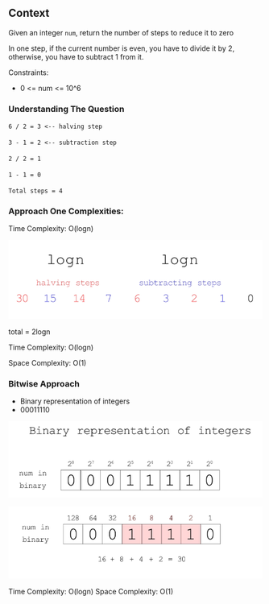 ## Context

Given an integer `num`, return the number of steps to reduce it to zero

In one step, if the current number is even, you have to divide it by 2, otherwise, you have to subtract 1 from it.

Constraints:

- 0 <= num <= 10^6

### Understanding The Question

```
6 / 2 = 3 <-- halving step

3 - 1 = 2 <-- subtraction step

2 / 2 = 1

1 - 1 = 0

Total steps = 4
```

### Approach One Complexities:

Time Complexity: O(logn)

![alt text](<Screenshot by Dropbox Capture.png>)

total = 2logn

Time Complexity: O(logn)

Space Complexity: O(1)


### Bitwise Approach

- Binary representation of integers
-  00011110

![alt text](<Screenshot by Dropbox Capture-1.png>)

![alt text](<Screenshot by Dropbox Capture-2.png>)

Time Complexity: O(logn)
Space Complexity: O(1)